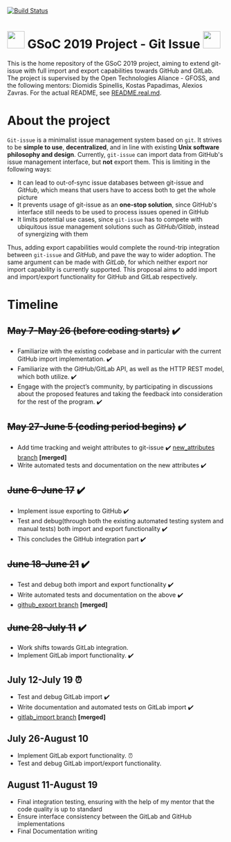 [![Build Status](https://travis-ci.org/eellak/gsoc2019-git-issue.svg?branch=gitlab_export)](https://travis-ci.org/eellak/gsoc2019-git-issue)
#  <img src="https://developers.google.com/open-source/gsoc/resources/downloads/GSoC-icon-192.png" width="40"> GSoC 2019 Project - Git Issue <img src="https://developers.google.com/open-source/gsoc/resources/downloads/GSoC-icon-192.png" width="40">
This is the home repository of the GSoC 2019 project, aiming to extend git-issue with full import and export capabilities towards GitHub and GitLab. The project is supervised by the Open Technologies Aliance - GFOSS, and the following mentors: Diomidis Spinellis, Kostas Papadimas, Alexios Zavras. For the actual README, see [README.real.md](https://github.com/eellak/gsoc2019-git-issue/blob/gsoc-2019/README.real.md).

# About the project
`Git-issue` is a minimalist issue management system based on `git`. It strives to be **simple to use**, **decentralized**, and in line with existing **Unix software philosophy and design**.
Currently, `git-issue` can import data from GitHub's issue management interface, but **not** export them. This is limiting in the following ways:
+  It can lead to out-of-sync issue databases between git-issue and *GitHub*, which means that users have to access both to get the whole picture
+ It prevents usage of git-issue as an **one-stop solution**, since GitHub's interface still needs to be used to process issues opened in GitHub
+ It limits potential use cases, since `git-issue` has to compete with ubiquitous issue management solutions such as *GitHub/Gitlab*, instead of synergizing with them

Thus, adding export capabilities would complete the round-trip integration between `git-issue` and *GitHub*, and pave the way to wider adoption. The same argument can be made with *GitLab*, for which neither export nor import capability is currently supported. This proposal aims to add import and import/export functionality for GitHub and GitLab respectively.

# Timeline
## ~~May 7-May 26 (before coding starts)~~ :heavy_check_mark:
- Familiarize with the existing codebase and in particular with the current GitHub import implementation. :heavy_check_mark:
- Familiarize with the GitHub/GitLab API, as well as the HTTP REST model, which both utilize. :heavy_check_mark:
- Engage with the project’s community, by participating in discussions about the proposed features and taking the feedback into consideration for the rest of the program. :heavy_check_mark:
## ~~May 27-June 5 (coding period begins)~~ :heavy_check_mark:
- Add time tracking and weight attributes to git-issue :heavy_check_mark: [new_attributes branch](https://github.com/eellak/gsoc2019-git-issue/tree/new_attributes) **[merged]**
- Write automated tests and documentation on the new attributes :heavy_check_mark:
## ~~June 6-June 17~~ :heavy_check_mark:
- Implement issue exporting to GitHub :heavy_check_mark:
- Test and debug(through both the existing automated testing system and manual tests) both import and export functionality :heavy_check_mark:
- This concludes the GitHub integration part :heavy_check_mark:
## ~~June 18-June 21~~ :heavy_check_mark:
- Test and debug both import and export functionality :heavy_check_mark:
- Write automated tests and documentation on the above :heavy_check_mark:
- [github_export branch](https://github.com/eellak/gsoc2019-git-issue/tree/github_export) **[merged]**
## ~~June 28-July 11~~ :heavy_check_mark:
- Work shifts towards GitLab integration.
- Implement GitLab import functionality. :heavy_check_mark:
## July 12-July 19 :alarm_clock:
- Test and debug GitLab import :heavy_check_mark:
- Write documentation and automated tests on GitLab import :heavy_check_mark:
- [gitlab_import branch](https://github.com/eellak/gsoc2019-git-issue/tree/gitlab_import) **[merged]**
## July 26-August 10
- Implement GitLab export functionality. :alarm_clock:
- Test and debug GitLab import/export functionality.
## August 11-August 19
- Final integration testing, ensuring with the help of my mentor that the code quality is up to standard
- Ensure interface consistency between the GitLab and GitHub implementations
- Final Documentation writing

